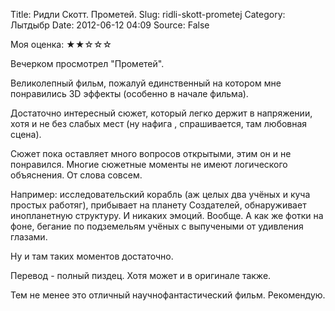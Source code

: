 Title: Ридли Скотт. Прометей.
Slug: ridli-skott-prometej
Category: Лытдыбр
Date: 2012-06-12 04:09
Source: False

Моя оценка: ★★☆☆☆

Вечерком просмотрел "Прометей".

Великолепный фильм, пожалуй единственный на котором мне понравились 3D эффекты (особенно в начале фильма).

Достаточно интересный сюжет, который легко держит в напряжении, хотя и не без слабых мест (ну нафига , спрашивается, там любовная сцена).

Сюжет пока оставляет много вопросов открытыми, этим он и не понравился. Многие сюжетные моменты не имеют логического объяснения. От слова совсем.

Например: исследовательский корабль (аж целых два учёных и куча простых работяг), прибывает на планету Создателей, обнаруживает инопланетную структуру. И никаких эмоций. Вообще. А как же фотки на фоне, бегание по подземельям учёных с выпучеными от удивления глазами.

Ну и там таких моментов достаточно.

Перевод - полный пиздец. Хотя может и в оригинале также.

Тем не менее это отличный научнофантастический фильм. Рекомендую.

